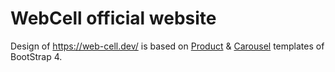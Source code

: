 # WebCell official website

Design of https://web-cell.dev/ is based on [Product][1] & [Carousel][2] templates of BootStrap 4.

[1]: https://getbootstrap.com/docs/4.1/examples/product/
[2]: https://getbootstrap.com/docs/4.1/examples/carousel/
